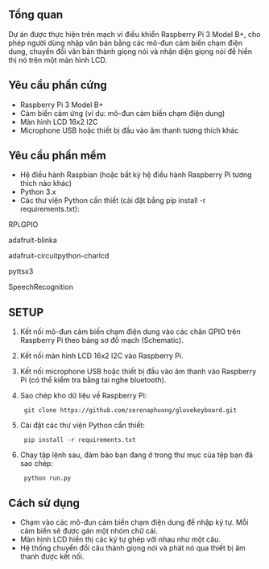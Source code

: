 ## Tổng quan
Dự án được thực hiện trên mạch vi điều khiển Raspberry Pi 3 Model B+, cho phép người dùng nhập văn bản bằng các mô-đun cảm biến chạm điện dung, chuyển đổi văn bản thành giọng nói và nhận diện giọng nói để hiển thị nó trên một màn hình LCD.

## Yêu cầu phần cứng
- Raspberry Pi 3 Model B+
- Cảm biến cảm ứng (ví dụ: mô-đun cảm biến chạm điện dung)
- Màn hình LCD 16x2 I2C
- Microphone USB hoặc thiết bị đầu vào âm thanh tương thích khác 

## Yêu cầu phần mềm
- Hệ điều hành Raspbian (hoặc bất kỳ hệ điều hành Raspberry Pi tương thích nào khác) 
- Python 3.x 
- Các thư viện Python cần thiết (cài đặt bằng pip install -r requirements.txt):

RPi.GPIO 

adafruit-blinka 

adafruit-circuitpython-charlcd 

pyttsx3 

SpeechRecognition

## SETUP
1. Kết nối mô-đun cảm biến chạm điện dung vào các chân GPIO trên Raspberry Pi theo bảng sơ đồ mạch (Schematic). 
2. Kết nối màn hình LCD 16x2 I2C vào Raspberry Pi. 
3. Kết nối microphone USB hoặc thiết bị đầu vào âm thanh vào Raspberry Pi (có thể kiểm tra bằng tai nghe bluetooth).
4. Sao chép kho dữ liệu về Raspberry Pi:

        git clone https://github.com/serenaphuong/glovekeyboard.git

5. Cài đặt các thư viện Python cần thiết:

        pip install -r requirements.txt

6. Chạy tập lệnh sau, đảm bảo bạn đang ở trong thư mục của tệp bạn đã sao chép:

        python run.py

## Cách sử dụng

- Chạm vào các mô-đun cảm biến chạm điện dung  để nhập ký tự. Mỗi cảm biến sẽ được gán một nhóm chữ cái.
- Màn hình LCD hiển thị các ký tự ghép với nhau như một câu.
- Hệ thống chuyển đổi câu thành giọng nói và phát nó qua thiết bị âm thanh được kết nối.










